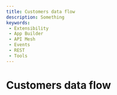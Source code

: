 ```yaml
---
title: Customers data flow
description: Something
keywords:
 - Extensibility
 - App Builder
 - API Mesh
 - Events
 - REST
 - Tools
---
```


# Customers data flow
